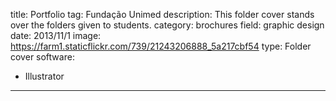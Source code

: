 title: Portfolio
tag: Fundação Unimed
description: This folder cover stands over the folders given to students.
category: brochures
field: graphic design
date: 2013/11/1
image: https://farm1.staticflickr.com/739/21243206888_5a217cbf54
type: Folder cover
software:
- Illustrator
---

